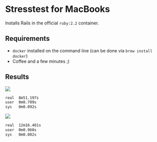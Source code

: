 # Stresstest for MacBooks

Installs Rails in the official `ruby:2.2` container.

## Requirements

* `docker` installed on the command line (can be done via `brew install docker`)
* Coffee and a few minutes ;)

## Results
![](http://cloud.mariouher.com/image/0L2n442J0w2A/Image%202015-05-23%20at%206.08.09%20pm.png)
```sh
real  8m51.197s
user  0m0.709s
sys   0m0.092s
```

![](http://cloud.mariouher.com/image/2j380E2L0u3V/Image%202015-05-23%20at%206.05.34%20pm.png)
```sh
real  12m16.401s
user  0m0.960s
sys   0m0.082s
```
